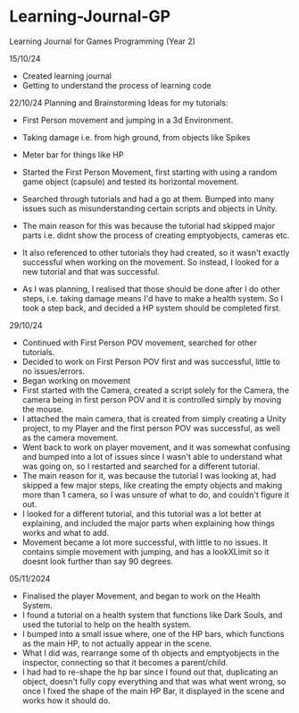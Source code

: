 # Learning-Journal-GP
Learning Journal for Games Programming (Year 2)

15/10/24
- Created learning journal
- Getting to understand the process of learning code

22/10/24
Planning and Brainstorming Ideas for my tutorials:
- First Person movement and jumping in a 3d Environment.
- Taking damage i.e. from high ground, from objects like Spikes
- Meter bar for things like HP


- Started the First Person Movement, first starting with using a random game object (capsule) and tested its horizontal movement.
- Searched through tutorials and had a go at them. Bumped into many issues such as misunderstanding certain scripts and objects in Unity.
- The main reason for this was because the tutorial had skipped major parts i.e. didnt show the process of creating emptyobjects, cameras etc.
- It also referenced to other tutorials they had created, so it wasn't exactly successful when working on the movement. So instead, I looked for a new tutorial and that was successful.
- As I was planning, I realised that those should be done after I do other steps, i.e. taking damage means I'd have to make a health system. So I took a step back, and decided a HP system should be completed first.

29/10/24
- Continued with First Person POV movement, searched for other tutorials.
- Decided to work on First Person POV first and was successful, little to no issues/errors.
- Began working on movement
- First started with the Camera, created a script solely for the Camera, the camera being in first person POV and it is controlled simply by moving the mouse.
- I attached the main camera, that is created from simply creating a Unity project, to my Player and the first person POV was successful, as well as the camera movement.
- Went back to work on player movement, and it was somewhat confusing and bumped into a lot of issues since I wasn't able to understand what was going on, so I restarted and searched for a different tutorial.
- The main reason for it, was because the tutorial I was looking at, had skipped a few major steps, like creating the empty objects and making more than 1 camera, so I was unsure of what to do, and couldn't figure it out.
- I looked for a different tutorial, and this tutorial was a lot better at explaining, and included the major parts when explaining how things works and what to add.
- Movement became a lot more successful, with little to no issues. It contains simple movement with jumping, and has a lookXLimit so it doesnt look further than say 90 degrees.

05/11/2024
- Finalised the player Movement, and began to work on the Health System.
- I found a tutorial on a health system that functions like Dark Souls, and used the tutorial to help on the health system.
- I bumped into a small issue where, one of the HP bars, which functions as the main HP, to not actually appear in the scene.
- What I did was, rearrange some of th objects and emptyobjects in the inspector, connecting so that it becomes a parent/child.
- I had had to re-shape the hp bar since I found out that, duplicating an object, doesn't fully copy everything and that was what went wrong, so once I fixed the shape of the main HP Bar, it displayed in the scene and works
how it should do.
